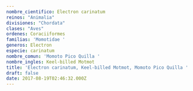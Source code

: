 ```yaml
---
nombre_cientifico: Electron carinatum
reinos: "Animalia"
divisiones: "Chordata"
clases: "Aves"
ordenes: Coraciiformes
familias: 'Momotidae '
generos: Electron
especie: carinatum
nombre_comun: 'Momoto Pico Quilla '
nombre_ingles: Keel-billed Motmot
title: 'Electron carinatum, Keel-billed Motmot, Momoto Pico Quilla '
draft: false
date: 2017-08-19T02:46:32.000Z
---
```


